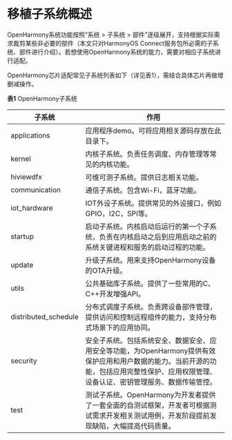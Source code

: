 # 移植子系统概述


OpenHarmony系统功能按照“系统 &gt; 子系统 &gt; 部件”逐级展开，支持根据实际需求裁剪某些非必要的部件（本文只对HarmonyOS Connect服务包所必需的子系统、部件进行介绍）。若想使用OpenHarmony系统的能力，需要对相应子系统进行适配。


OpenHarmony芯片适配常见子系统列表如下（详见表1），需结合具体芯片再做增删减操作。


  **表1** OpenHarmony子系统

| 子系统 | 作用 | 
| -------- | -------- |
| applications | 应用程序demo。可将应用相关源码存放在此目录下。 | 
| kernel | 内核子系统。负责任务调度、内存管理等常见的内核功能。 | 
| hiviewdfx | 可维可测子系统。提供日志相关功能。 | 
| communication | 通信子系统。包含Wi-Fi，蓝牙功能。 | 
| iot_hardware | IOT外设子系统。提供常见的外设接口，例如GPIO，I2C，SPI等。 | 
| startup | 启动子系统。内核启动后运行的第一个子系统，负责在内核启动之后到应用启动之前的系统关键进程和服务的启动过程的功能。 | 
| update | 升级子系统。用来支持OpenHarmony设备的OTA升级。 | 
| utils | 公共基础库子系统。提供了一些常用的C、C++开发增强API。 | 
| distributed_schedule | 分布式调度子系统。负责跨设备部件管理，提供访问和控制远程组件的能力，支持分布式场景下的应用协同。 | 
| security | 安全子系统。包括系统安全、数据安全、应用安全等功能，为OpenHarmony提供有效保护应用和用户数据的能力。当前开源的功能，包括应用完整性保护、应用权限管理、设备认证、密钥管理服务、数据传输管控。 | 
| test | 测试子系统。OpenHarmony为开发者提供了一套全面的自测试框架，开发者可根据测试需求开发相关测试用例，开发阶段提前发现缺陷，大幅提高代码质量。 | 

